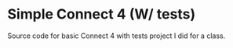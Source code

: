 # Simple Connect 4 (W/ tests)

Source code for basic Connect 4 with tests project I did for a class.
